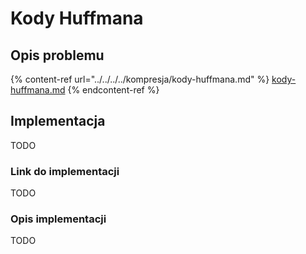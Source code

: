 # Kody Huffmana

## Opis problemu

{% content-ref url="../../../../kompresja/kody-huffmana.md" %}
[kody-huffmana.md](../../../../kompresja/kody-huffmana.md)
{% endcontent-ref %}

## Implementacja

TODO

### Link do implementacji

TODO

### Opis implementacji

TODO
